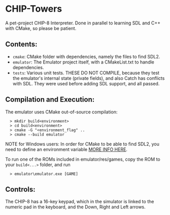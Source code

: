 # CHIP-Towers
A pet-project CHIP-8 Interpreter. Done in parallel to learning SDL and C++ with CMake, so please be patient.

## Contents:
- `cmake`: CMake folder with dependencies, namely the files to find SDL2.
- `emulator`: The Emulator project itself, with a CMakeList.txt to handle dependencies.
- `tests`: Various unit tests. THESE DO NOT COMPILE, because they test the emulator's internal state (private fields), and also Catch has conflicts with SDL. They were used before adding SDL support, and all passed.

## Compilation and Execution:

The emulator uses CMake out-of-source compilation:
```
  > mkdir build<environment>
  > cd build<environment>
  > cmake -G "<environment_flag" ..
  > cmake --build emulator
  ```
  NOTE for Windows users: In order for CMake to be able to find SDL2, you need to define an environment variable [MORE INFO HERE](http://www.willusher.io/sdl2%20tutorials/2014/03/06/lesson-0-cmake/).
  
To run one of the ROMs included in emulator/res/games, copy the ROM to your `build<...>` folder, and run 
```
  > emulator\emulator.exe [GAME]
  ```
  
## Controls:

  The CHIP-8 has a 16-key keypad, which in the simulator is linked to the numeric pad in the keyboard, and the Down, Right and Left arrows.
  